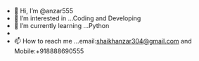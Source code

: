 - 👋 Hi, I’m @anzar555
- 👀 I’m interested in ...Coding and Developing
- 🌱 I’m currently learning ...Python
-
- 📫 How to reach me ...email:shaikhanzar304@gmail.com and Mobile:+918888690555

<!---
anzar555/anzar555 is a ✨ special ✨ repository because its `README.md` (this file) appears on your GitHub profile.
You can click the Preview link to take a look at your changes.
--->
